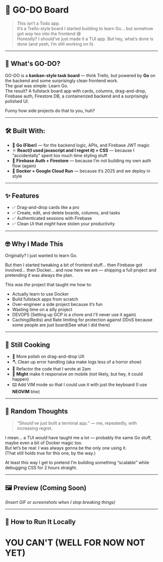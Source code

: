 # 🧩 GO-DO Board

> This isn’t a Todo app.  
> It’s a Trello-style board I started building to learn Go… but somehow got *way* too into the frontend 😅  
> Honestly? I should’ve just made it a TUI app. But hey, what’s done is done (and yeah, I’m still working on it).

---

## 🚀 What's GO-DO?

GO-DO is a **kanban-style task board** — think Trello, but powered by **Go** on the backend and some surprisingly clean frontend work.  
The goal was simple: Learn Go.  
The result? A fullstack board app with cards, columns, drag-and-drop, Firebase auth, Firestore DB, a containerized backend and a surprisingly polished UI.

Funny how side projects do that to you, huh?

---

## 🛠️ Built With:

- 🧠 **Go (Fiber)** — for the backend logic, APIs, and Firebase JWT magic  
- ⚛️ **React(I used javascript and I regret it) + CSS** — because I “accidentally” spent too much time styling stuff  
- 🔐 **Firebase Auth + Firestore** — because I’m not building my own auth flow (again)  
- 🐳 **Docker + Google Cloud Run** — because it’s 2025 and we deploy in style  

---

## ✨ Features

- ✅ Drag-and-drop cards like a pro
- ✅ Create, edit, and delete boards, columns, and tasks
- ✅ Authenticated sessions with Firebase
- ✅ Clean UI that *might* have stolen your productivity

---

## 🤓 Why I Made This

Originally? I just wanted to learn Go.

But then I started tweaking a bit of frontend stuff… then Firebase got involved… then Docker… and now here we are — shipping a full project and pretending it was always the plan.

This was *the* project that taught me how to:

- Actually learn to use Docker
- Build fullstack apps from scratch
- Over-engineer a side project because it’s fun
- Wasting time on a silly project
- DEVOPS (Setting up GCP is a chore and I'll never use it again)
- Caching(Redis) and Rate limiting for protection against DDoS because some people are just board(See what I did there)

---

## 🧪 Still Cooking

- 🎨 More polish on drag-and-drop UX  
- 🪓 Clean up error handling (aka make logs less of a horror show)  
- 🧼 Refactor the code that I wrote at 2am
- 📱 **Might** make it responsive on mobile (not likely, but hey, it could happen)
- ⌨️ Add VIM mode so that I could use it with just the keyboard (I use **NEOVIM** btw)

---

## 💭 Random Thoughts

> “Should’ve just built a terminal app.” — me, repeatedly, with increasing regret.

I mean… a TUI *would* have taught me a lot — probably the same Go stuff, maybe even a bit of Docker magic too.  
But let’s be real: I was always gonna be the only one using it.  
(That still holds true for this one, by the way.)

At least this way I get to pretend I’m building something “scalable” while debugging CSS for 2 hours straight.

---

## 🖼️ Preview (Coming Soon)

*(Insert GIF or screenshots when I stop breaking things)*

---

## 🧃 How to Run It Locally

# YOU CAN'T (WELL FOR NOW NOT YET)

